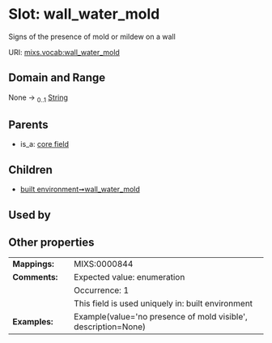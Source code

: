 
# Slot: wall_water_mold


Signs of the presence of mold or mildew on a wall

URI: [mixs.vocab:wall_water_mold](https://w3id.org/mixs/vocab/wall_water_mold)


## Domain and Range

None &#8594;  <sub>0..1</sub> [String](types/String.md)

## Parents

 *  is_a: [core field](core_field.md)

## Children

 *  [built environment➞wall_water_mold](built_environment_wall_water_mold.md)

## Used by


## Other properties

|  |  |  |
| --- | --- | --- |
| **Mappings:** | | MIXS:0000844 |
| **Comments:** | | Expected value: enumeration |
|  | | Occurrence: 1 |
|  | | This field is used uniquely in: built environment |
| **Examples:** | | Example(value='no presence of mold visible', description=None) |

